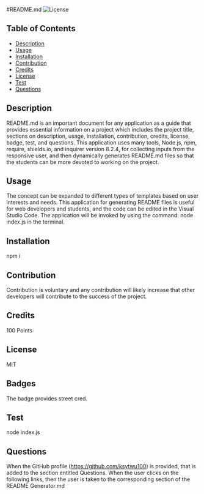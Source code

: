 #README.md 
  ![License](https://img.shields.io/badge/license-MIT-blue)
  ## Table of Contents
  * [Description](#description)
  * [Usage](#usage)
  * [Installation](#installation)
  * [Contribution](#contribution)
  * [Credits](#credits)
  * [License](#license)
  * [Test](#test)
  * [Questions](#questions)
  
## Description

README.md is an important document for any application as a guide that provides essential information on a project which includes the project title, sections on description, usage, installation, contribution, credits, license, badge, test, and questions. This application uses many tools, Node.js, npm, require, shields.io, and inquirer version 8.2.4, for collecting inputs from the responsive user, and then dynamically generates README.md files so that the students can be more devoted to working on the project.

## Usage
The concept can be expanded to different types of templates based on user interests and needs. This application for generating README files is useful for web developers and students, and the code can be edited in the Visual Studio Code. The application will be invoked by using the command:  node index.js in the terminal.

## Installation
npm i

## Contribution
Contribution is voluntary and any contribution will likely increase that other  
developers will contribute to the success of the project. 

## Credits 
100 Points 

## License
MIT 

## Badges
The badge provides street cred. 

## Test
node index.js

## Questions
When the GitHub profile (https://github.com/ksytwu100) is provided, that is added to the section entitled Questions.
When the user clicks on the following links, then the user is taken to the corresponding section of the README Generator.md
